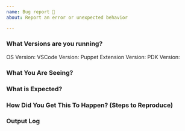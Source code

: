 ```yaml
---
name: Bug report 🐞
about: Report an error or unexpected behavior

---
```

<!-- 
Thanks for taking the time to reach out to us!

Please provide the following information with as much detail as you can.

Screenshots or logs help the most!

Feel free to delete the comment blocks
 -->
### What Versions are you running?

OS Version:
VSCode Version:
Puppet Extension Version:
PDK Version:

<!-- If you are using the Puppet Agent instead of the PDK as a source for this extension, note that here -->

### What You Are Seeing?

### What is Expected?

### How Did You Get This To Happen? (Steps to Reproduce)

<!-- Be as specific as possible, and provide example code if you can -->

### Output Log

<!-- 
Please remember to redact any output you put here, or request to use a private method for senistive log files

For information how to capture verbose logs, look [here](https://github.com/lingua-pupuli/puppet-vscode#2-capture-verbose-logs-and-send-them-to-us)
-->
